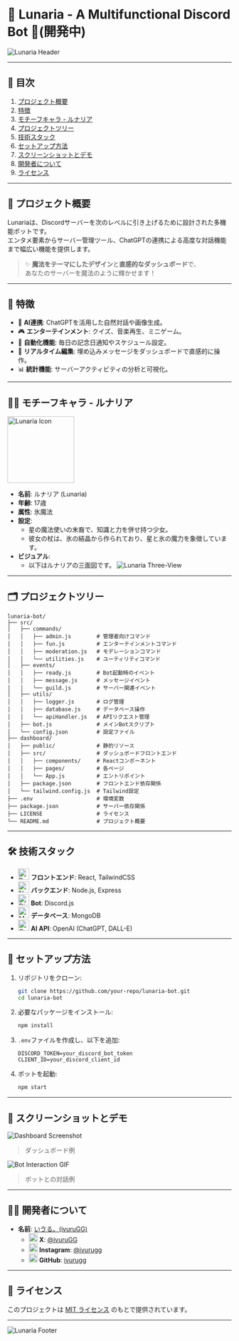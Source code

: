 
# 🌟 Lunaria - A Multifunctional Discord Bot 🌟(開発中)　

![Lunaria Header](https://capsule-render.vercel.app/api?type=waving&color=gradient&text=Lunaria&fontSize=40&fontAlign=50&fontAlignY=50&desc=Your%20Magical%20Discord%20Bot&descAlign=70&descAlignY=60&height=200)

---

## 📖 **目次**
1. [プロジェクト概要](#プロジェクト概要)
2. [特徴](#特徴)
3. [モチーフキャラ - ルナリア](#モチーフキャラ---ルナリア)
4. [プロジェクトツリー](#プロジェクトツリー)
5. [技術スタック](#技術スタック)
6. [セットアップ方法](#セットアップ方法)
7. [スクリーンショットとデモ](#スクリーンショットとデモ)
8. [開発者について](#開発者について)
9. [ライセンス](#ライセンス)

---

## 📝 **プロジェクト概要**
Lunariaは、Discordサーバーを次のレベルに引き上げるために設計された多機能ボットです。  
エンタメ要素からサーバー管理ツール、ChatGPTの連携による高度な対話機能まで幅広い機能を提供します。

> ✨ **魔法をテーマにしたデザイン**と**直感的なダッシュボード**で、  
> あなたのサーバーを魔法のように輝かせます！

---

## 🌟 **特徴**
- 🎨 **AI連携**: ChatGPTを活用した自然対話や画像生成。
- 🎮 **エンターテインメント**: クイズ、音楽再生、ミニゲーム。
- 📅 **自動化機能**: 毎日の記念日通知やスケジュール設定。
- 🔧 **リアルタイム編集**: 埋め込みメッセージをダッシュボードで直感的に操作。
- 📊 **統計機能**: サーバーアクティビティの分析と可視化。

---

## 🧙‍♀️ **モチーフキャラ - ルナリア**
<img src="./images/lunaria_icon.png" alt="Lunaria Icon" width="150" />

- **名前**: ルナリア (Lunaria)
- **年齢**: 17歳
- **属性**: 氷魔法
- **設定**:
  - 星の魔法使いの末裔で、知識と力を併せ持つ少女。
  - 彼女の杖は、氷の結晶から作られており、星と氷の魔力を象徴しています。
- **ビジュアル**:
  - 以下はルナリアの三面図です。
![Lunaria Three-View](./images/lunaria_threeview.png)

---

## 🗂️ **プロジェクトツリー**
```plaintext
lunaria-bot/
├── src/
│   ├── commands/
│   │   ├── admin.js        # 管理者向けコマンド
│   │   ├── fun.js          # エンターテインメントコマンド
│   │   ├── moderation.js   # モデレーションコマンド
│   │   └── utilities.js    # ユーティリティコマンド
│   ├── events/
│   │   ├── ready.js        # Bot起動時のイベント
│   │   ├── message.js      # メッセージイベント
│   │   └── guild.js        # サーバー関連イベント
│   ├── utils/
│   │   ├── logger.js       # ログ管理
│   │   ├── database.js     # データベース操作
│   │   └── apiHandler.js   # APIリクエスト管理
│   ├── bot.js              # メインBotスクリプト
│   └── config.json         # 設定ファイル
├── dashboard/
│   ├── public/             # 静的リソース
│   ├── src/                # ダッシュボードフロントエンド
│   │   ├── components/     # Reactコンポーネント
│   │   ├── pages/          # 各ページ
│   │   └── App.js          # エントリポイント
│   ├── package.json        # フロントエンド依存関係
│   └── tailwind.config.js  # Tailwind設定
├── .env                    # 環境変数
├── package.json            # サーバー依存関係
├── LICENSE                 # ライセンス
└── README.md               # プロジェクト概要
```

---

## 🛠️ **技術スタック**
- <img src="https://cdn.worldvectorlogo.com/logos/react-2.svg" alt="React" width="25"/> **フロントエンド**: React, TailwindCSS
- <img src="https://cdn.worldvectorlogo.com/logos/nodejs-icon.svg" alt="Node.js" width="25"/> **バックエンド**: Node.js, Express
- <img src="https://cdn.worldvectorlogo.com/logos/discord.svg" alt="Discord.js" width="25"/> **Bot**: Discord.js
- <img src="https://cdn.worldvectorlogo.com/logos/mongodb-icon-1.svg" alt="MongoDB" width="25"/> **データベース**: MongoDB
- <img src="https://upload.wikimedia.org/wikipedia/commons/thumb/4/4f/OpenAI_Logo.svg/768px-OpenAI_Logo.svg.png" alt="OpenAI" width="25"/> **AI API**: OpenAI (ChatGPT, DALL-E)

---

## 🚀 **セットアップ方法**
1. リポジトリをクローン:
   ```bash
   git clone https://github.com/your-repo/lunaria-bot.git
   cd lunaria-bot
   ```

2. 必要なパッケージをインストール:
   ```bash
   npm install
   ```

3. `.env`ファイルを作成し、以下を追加:
   ```env
   DISCORD_TOKEN=your_discord_bot_token
   CLIENT_ID=your_discord_client_id
   ```

4. ボットを起動:
   ```bash
   npm start
   ```

---

## 🎥 **スクリーンショットとデモ**
![Dashboard Screenshot](./images/dashboard.png)
> ダッシュボード例

![Bot Interaction GIF](./images/bot_interaction.gif)
> ボットとの対話例

---

## 👩‍💻 **開発者について**
- **名前**: [いゔる。(ivuruGG)](https://ivurugg.jp)
  - <img src="https://cdn.worldvectorlogo.com/logos/x.svg" alt="X" width="20"/> **X**: [@ivuruGG](https://x.com/ivurugg)
  - <img src="https://cdn.worldvectorlogo.com/logos/instagram-glyph-1.svg" alt="Instagram" width="20"/> **Instagram**: [@ivurugg](https://www.instagram.com/ivurugg/)
  - <img src="https://cdn.worldvectorlogo.com/logos/github-icon.svg" alt="GitHub" width="20"/> **GitHub**: [ivurugg](https://github.com/ivurugg)

---

## 📜 **ライセンス**
このプロジェクトは [MIT ライセンス](./LICENSE) のもとで提供されています。

---

![Lunaria Footer](https://capsule-render.vercel.app/api?type=waving&color=gradient&height=100&section=footer)
